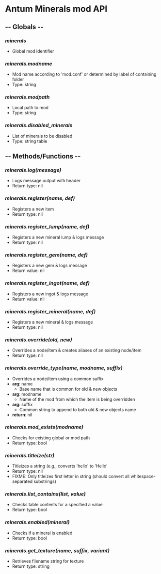 # Antum Minerals mod API


## -- Globals --

### ***minerals***
- Global mod identifier

### ***minerals.modname***
- Mod name according to 'mod.conf' or determined by label of containing folder
- Type: string

### ***minerals.modpath***
- Local path to mod
- Type: string

### ***minerals.disabled_minerals***
- List of minerals to be disabled
- Type: string table

### 


## -- Methods/Functions --

### ***minerals.log(message)***
- Logs message output with header
- Return type: nil

### ***minerals.register(name, def)***
- Registers a new item
- Return type: nil

### ***minerals.register_lump(name, def)***
- Registers a new mineral lump & logs message
- Return type: nil

### ***minerals.register_gem(name, def)***
- Registers a new gem & logs message
- Return value: nil

### ***minerals.register_ingot(name, def)***
- Registers a new ingot & logs message
- Return value: nil

### ***minerals.register_mineral(name, def)***
- Registers a new mineral & logs message
- Return type: nil

### ***minerals.override(old, new)***
- Overrides a node/item & creates aliases of an existing node/item
- Return type: nil

### ***minerals.override_type(name, modname, suffix)***
- Overrides a node/item using a common suffix
- **arg**: name
  - Base name that is common for old & new objects
- **arg**: modname
  - Name of the mod from which the item is being overridden
- **arg**: suffix
  - Common string to append to both old & new objects name
- **return**: nil

### ***minerals.mod_exists(modname)***
- Checks for existing global or mod path
- Return type: bool

### ***minerals.titleize(str)***
- Titleizes a string (e.g., converts 'hello' to 'Hello'
- Return type: nil
- FIXME: Only titleizes first letter in string (should convert all whitespace-separated substrings)

### ***minerals.list_contains(list, value)***
- Checks table contents for a specified a value
- Return type: bool

### ***minerals.enabled(mineral)***
- Checks if a mineral is enabled
- Return type: bool

### ***minerals.get_texture(name, suffix, variant)***
- Retrieves filename string for texture
- Return type: string
